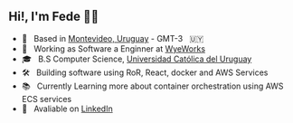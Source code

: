 ## Hi!, I'm Fede 👋🏻

- 📍 &nbsp; Based in [Montevideo, Uruguay](https://latitude.to/map/uy/uruguay/regions/departamento-de-montevideo#:~:text=GPS%20coordinates%20of%20Departamento%20de,%3A%20%2D34.8250%20Longitude%3A%20%2D56.2000) - GMT-3 &nbsp; 🇺🇾 
- 💼 &nbsp; Working as Software a Enginner at [WyeWorks](https://wyeworks.com/)
- 🎓 &nbsp; B.S Computer Science, [Universidad Católica del Uruguay](https://www.ucu.edu.uy/)
- 🛠 &nbsp; Building software using RoR, React, docker and AWS Services
- 📚 &nbsp; Currently Learning more about container orchestration using AWS ECS services
- 🔗 &nbsp; Avaliable on [LinkedIn](https://www.linkedin.com/in/federico-moya-190266106/)
